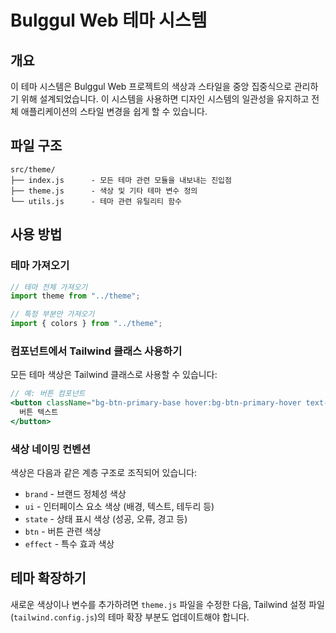 # Bulggul Web 테마 시스템

## 개요

이 테마 시스템은 Bulggul Web 프로젝트의 색상과 스타일을 중앙 집중식으로 관리하기 위해 설계되었습니다. 이 시스템을 사용하면 디자인 시스템의 일관성을 유지하고 전체 애플리케이션의 스타일 변경을 쉽게 할 수 있습니다.

## 파일 구조

```
src/theme/
├── index.js      - 모든 테마 관련 모듈을 내보내는 진입점
├── theme.js      - 색상 및 기타 테마 변수 정의
└── utils.js      - 테마 관련 유틸리티 함수
```

## 사용 방법

### 테마 가져오기

```jsx
// 테마 전체 가져오기
import theme from "../theme";

// 특정 부분만 가져오기
import { colors } from "../theme";
```

### 컴포넌트에서 Tailwind 클래스 사용하기

모든 테마 색상은 Tailwind 클래스로 사용할 수 있습니다:

```jsx
// 예: 버튼 컴포넌트
<button className="bg-btn-primary-base hover:bg-btn-primary-hover text-ui-text-primary">
  버튼 텍스트
</button>
```

### 색상 네이밍 컨벤션

색상은 다음과 같은 계층 구조로 조직되어 있습니다:

- `brand` - 브랜드 정체성 색상
- `ui` - 인터페이스 요소 색상 (배경, 텍스트, 테두리 등)
- `state` - 상태 표시 색상 (성공, 오류, 경고 등)
- `btn` - 버튼 관련 색상
- `effect` - 특수 효과 색상

## 테마 확장하기

새로운 색상이나 변수를 추가하려면 `theme.js` 파일을 수정한 다음, Tailwind 설정 파일(`tailwind.config.js`)의 테마 확장 부분도 업데이트해야 합니다.
